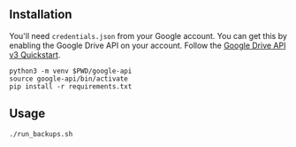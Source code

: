 ## Installation

You'll need `credentials.json` from your Google account.  You can get this
by enabling the Google Drive API on your account.  Follow the
[Google Drive API v3 Quickstart][].

    python3 -m venv $PWD/google-api
    source google-api/bin/activate
    pip install -r requirements.txt 

[Google Drive API v3 Quickstart]: https://developers.google.com/drive/api/v3/quickstart/python

## Usage

    ./run_backups.sh
